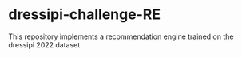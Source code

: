 # dressipi-challenge-RE
This repository implements a recommendation engine trained on the dressipi 2022 dataset
